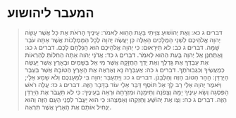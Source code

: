 # המעבר ליהושוע

> דברים ג כא: וְאֶת יְהוֹשׁוּעַ צִוֵּיתִי בָּעֵת הַהִוא לֵאמֹר:  עֵינֶיךָ הָרֹאֹת אֵת כָּל אֲשֶׁר עָשָׂה יְהוָה אֱלֹהֵיכֶם לִשְׁנֵי הַמְּלָכִים הָאֵלֶּה כֵּן יַעֲשֶׂה יְהוָה לְכָל הַמַּמְלָכוֹת אֲשֶׁר אַתָּה עֹבֵר שָׁמָּה.
> דברים ג כב: לֹא תִּירָאוּם:  כִּי יְהוָה אֱלֹהֵיכֶם הוּא הַנִּלְחָם לָכֶם.
> דברים ג כג: וָאֶתְחַנַּן אֶל יְהוָה בָּעֵת הַהִוא לֵאמֹר.
> דברים ג כד: אֲדֹנָי יְהוִה אַתָּה הַחִלּוֹתָ לְהַרְאוֹת אֶת עַבְדְּךָ אֶת גָּדְלְךָ וְאֶת יָדְךָ הַחֲזָקָה אֲשֶׁר מִי אֵל בַּשָּׁמַיִם וּבָאָרֶץ אֲשֶׁר יַעֲשֶׂה כְמַעֲשֶׂיךָ וְכִגְבוּרֹתֶךָ.
> דברים ג כה: אֶעְבְּרָה נָּא וְאֶרְאֶה אֶת הָאָרֶץ הַטּוֹבָה אֲשֶׁר בְּעֵבֶר הַיַּרְדֵּן:  הָהָר הַטּוֹב הַזֶּה וְהַלְּבָנֹן.
> דברים ג כו: וַיִּתְעַבֵּר יְהוָה בִּי לְמַעַנְכֶם וְלֹא שָׁמַע אֵלָי; וַיֹּאמֶר יְהוָה אֵלַי רַב לָךְ אַל תּוֹסֶף דַּבֵּר אֵלַי עוֹד בַּדָּבָר הַזֶּה.
> דברים ג כז: עֲלֵה רֹאשׁ הַפִּסְגָּה וְשָׂא עֵינֶיךָ יָמָּה וְצָפֹנָה וְתֵימָנָה וּמִזְרָחָה וּרְאֵה בְעֵינֶיךָ:  כִּי לֹא תַעֲבֹר אֶת הַיַּרְדֵּן הַזֶּה.
> דברים ג כח: וְצַו אֶת יְהוֹשֻׁעַ וְחַזְּקֵהוּ וְאַמְּצֵהוּ:  כִּי הוּא יַעֲבֹר לִפְנֵי הָעָם הַזֶּה וְהוּא יַנְחִיל אוֹתָם אֶת הָאָרֶץ אֲשֶׁר תִּרְאֶה.
 


